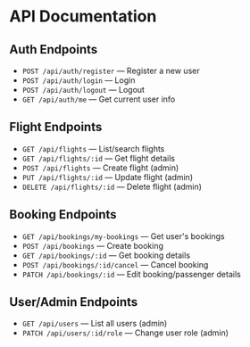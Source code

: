 # API Documentation

## Auth Endpoints
- `POST /api/auth/register` — Register a new user
- `POST /api/auth/login` — Login
- `POST /api/auth/logout` — Logout
- `GET /api/auth/me` — Get current user info

## Flight Endpoints
- `GET /api/flights` — List/search flights
- `GET /api/flights/:id` — Get flight details
- `POST /api/flights` — Create flight (admin)
- `PUT /api/flights/:id` — Update flight (admin)
- `DELETE /api/flights/:id` — Delete flight (admin)

## Booking Endpoints
- `GET /api/bookings/my-bookings` — Get user's bookings
- `POST /api/bookings` — Create booking
- `GET /api/bookings/:id` — Get booking details
- `POST /api/bookings/:id/cancel` — Cancel booking
- `PATCH /api/bookings/:id` — Edit booking/passenger details

## User/Admin Endpoints
- `GET /api/users` — List all users (admin)
- `PATCH /api/users/:id/role` — Change user role (admin) 